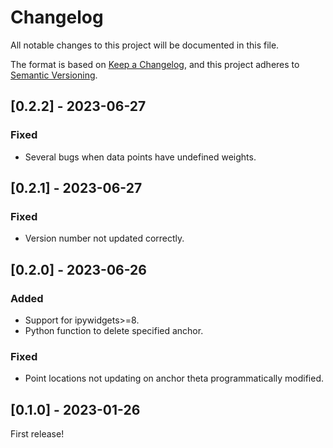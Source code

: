 # Changelog
All notable changes to this project will be documented in this file.

The format is based on [Keep a Changelog](https://keepachangelog.com/en/1.0.0/),
and this project adheres to [Semantic Versioning](https://semver.org/spec/v2.0.0.html).

## [0.2.2] - 2023-06-27

### Fixed

* Several bugs when data points have undefined weights.




## [0.2.1] - 2023-06-27

### Fixed

* Version number not updated correctly.




## [0.2.0] - 2023-06-26

### Added

* Support for ipywidgets>=8.
* Python function to delete specified anchor.


### Fixed

* Point locations not updating on anchor theta programmatically modified.




## [0.1.0] - 2023-01-26

First release!
